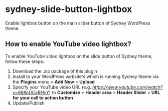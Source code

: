 # sydney-slide-button-lightbox
Enable lightbox button on the main slider button of Sydney WordPress theme.


## How to enable YouTube video lightbox? 

To enable YouTube video lightbox on the slide button of Sydney theme, follow these steps: 

1. Download the .zip package of this plugin
2. Install to your WordPress website's which is running Sydney theme via the **Plugins** menu > **Add New** > **Upload**
3. Specify your YouTube video URL (e.g. *https://www.youtube.com/watch?v=668nUCeBHyY*) to **Customize** > **Header area** > **Header Slider** > **URL for your call to action button** 
4. Update/Publish

